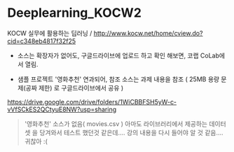# Deeplearning_KOCW2
KOCW 실무에 활용하는 딥러닝  / http://www.kocw.net/home/cview.do?cid=c348eb4817f32f25

* 소스는 확장자가 없어도, 구글드라이브에 업로드 하고 확인 해보면, 코랩 CoLab에서 열림. 

* 샘플 프로젝트 '영화추천' 연과되어, 참조 소스는 과제 내용을 참조 ( 25MB 용량 문제(공짜 제한) 로 구글드라이브에서 공유 )

https://drive.google.com/drive/folders/1WiCBBFSH5yW-c-vVfSCkES2QCtyuE8NW?usp=sharing

> '영화추천' 소스가 없음( movies.csv ) 아마도 라이브러리에서 제공하는 데이터셋 을 당겨와서 테스트 했던것 같은데....  강의 내용을 다시 들어야 알 것 같음.... 귀찮아 :(

